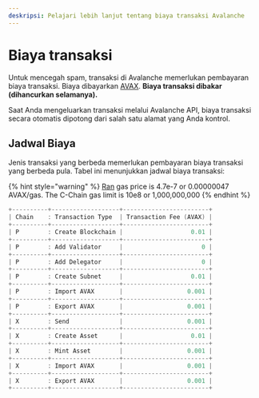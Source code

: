 ```yaml
---
deskripsi: Pelajari lebih lanjut tentang biaya transaksi Avalanche
---
```


# Biaya transaksi

Untuk mencegah spam, transaksi di Avalanche memerlukan pembayaran biaya transaksi. Biaya dibayarkan [AVAX](../../#avalanche-avax-token). **Biaya transaksi dibakar \(dihancurkan selamanya\).**

Saat Anda mengeluarkan transaksi melalui Avalanche API, biaya transaksi secara otomatis dipotong dari salah satu alamat yang Anda kontrol.

## Jadwal Biaya

Jenis transaksi yang berbeda memerlukan pembayaran biaya transaksi yang berbeda pula. Tabel ini menunjukkan jadwal biaya transaksi:

{% hint style="warning" %}
[Ran](./#contract-chain-c-chain) gas price is 4.7e-7 or 0.00000047 AVAX/gas. The C-Chain gas limit is 10e8 or 1,000,000,000
{% endhint %}

```cpp
+----------+-------------------+------------------------+
| Chain    : Transaction Type  | Transaction Fee (AVAX) |
+----------+-------------------+------------------------+
| P        : Create Blockchain |                   0.01 |
+----------+-------------------+------------------------+
| P        : Add Validator     |                      0 |
+----------+-------------------+------------------------+
| P        : Add Delegator     |                      0 |
+----------+-------------------+------------------------+
| P        : Create Subnet     |                   0.01 |
+----------+-------------------+------------------------+
| P        : Import AVAX       |                  0.001 |
+----------+-------------------+------------------------+
| P        : Export AVAX       |                  0.001 |
+----------+-------------------+------------------------+
| X        : Send              |                  0.001 |
+----------+-------------------+------------------------+
| X        : Create Asset      |                   0.01 |
+----------+-------------------+------------------------+
| X        : Mint Asset        |                  0.001 |
+----------+-------------------+------------------------+
| X        : Import AVAX       |                  0.001 |
+----------+-------------------+------------------------+
| X        : Export AVAX       |                  0.001 |
+----------+-------------------+------------------------+
```

<!--stackedit_data:
eyJoaXN0b3J5IjpbLTM1MjEzNzc2N119
-->